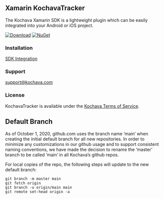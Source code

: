 ## Xamarin KochavaTracker
The Kochava Xamarin SDK is a lightweight plugin which can be easily integrated into your Android or iOS project.

[![Download](https://img.shields.io/github/v/release/Kochava/Xamarin-KochavaTracker-Releases?include_prereleases&sort=semver)](https://github.com/Kochava/Xamarin-KochavaTracker-Releases/releases)
[![NuGet](https://img.shields.io/nuget/v/KochavaTrackerXamarin)](https://www.nuget.org/packages/KochavaTrackerXamarin)

### Installation
[SDK Integration](https://support.kochava.com/sdk-integration/xamarin-sdk-integration/)

### Support
support@kochava.com

### License
KochavaTracker is available under the [Kochava Terms of Service](https://www.kochava.com/terms-of-service/).


## Default Branch

As of October 1, 2020, github.com uses the branch name ‘main’ when creating the initial default branch for all new repositories.  In order to minimize any customizations in our github usage and to support consistent naming conventions, we have made the decision to rename the ‘master’ branch to be called ‘main’ in all Kochava’s github repos.

For local copies of the repo, the following steps will update to the new default branch:

```
git branch -m master main
git fetch origin
git branch -u origin/main main
git remote set-head origin -a
```
